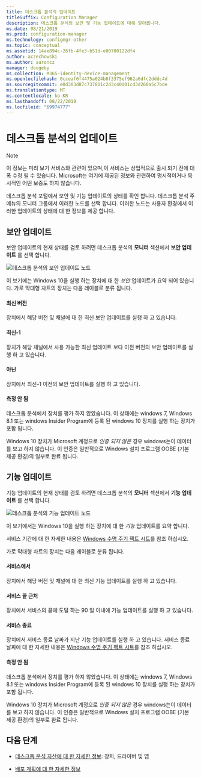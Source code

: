```yaml
---
title: 데스크톱 분석의 업데이트
titleSuffix: Configuration Manager
description: 데스크톱 분석의 보안 및 기능 업데이트에 대해 알아봅니다.
ms.date: 08/21/2019
ms.prod: configuration-manager
ms.technology: configmgr-other
ms.topic: conceptual
ms.assetid: 14ae894c-26fb-4fe3-b51d-e80700122df4
author: aczechowski
ms.author: aaroncz
manager: dougeby
ms.collection: M365-identity-device-management
ms.openlocfilehash: 0cceaf6f4475a024b8f3375ef962a6dfc2dddc4d
ms.sourcegitcommit: e0d303d87c737811c2d3c40d01cd3d260a5c7bde
ms.translationtype: MT
ms.contentlocale: ko-KR
ms.lasthandoff: 08/22/2019
ms.locfileid: "69974777"
---
```

# <a name="updates-in-desktop-analytics"></a>데스크톱 분석의 업데이트

> [!Note]  
> 이 정보는 미리 보기 서비스와 관련이 있으며,이 서비스는 상업적으로 출시 되기 전에 대폭 수정 될 수 있습니다. Microsoft는 여기에 제공된 정보와 관련하여 명시적이거나 묵시적인 어떤 보증도 하지 않습니다.  

데스크톱 분석 포털에서 보안 및 기능 업데이트의 상태를 확인 합니다. 데스크톱 분석 주 메뉴의 모니터 그룹에서 이러한 노드를 선택 합니다. 이러한 노드는 사용자 환경에서 이러한 업데이트의 상태에 대 한 정보를 제공 합니다.


## <a name="security-updates"></a>보안 업데이트

보안 업데이트의 현재 상태를 검토 하려면 데스크톱 분석의 **모니터** 섹션에서 **보안 업데이트** 를 선택 합니다.

![데스크톱 분석의 보안 업데이트 노드](media/security-updates.png)

이 보기에는 Windows 10을 실행 하는 장치에 대 한 *보안* 업데이트가 요약 되어 있습니다. 가로 막대형 차트의 장치는 다음 레이블로 분류 됩니다.

#### <a name="latest"></a>최신 버전

장치에서 해당 버전 및 채널에 대 한 최신 보안 업데이트를 실행 하 고 있습니다.

#### <a name="latest-1"></a>최신-1

장치가 해당 채널에서 사용 가능한 최신 업데이트 보다 이전 버전의 보안 업데이트를 실행 하 고 있습니다.

#### <a name="older"></a>아닌

장치에서 최신-1 이전의 보안 업데이트를 실행 하 고 있습니다.

#### <a name="not-measured"></a>측정 안 됨

데스크톱 분석에서 장치를 평가 하지 않았습니다. 이 상태에는 windows 7, Windows 8.1 또는 windows Insider Program에 등록 된 windows 10 장치를 실행 하는 장치가 포함 됩니다.  

Windows 10 장치가 Microsoft 계정으로 *인증 되지 않은* 경우 windows는이 데이터를 보고 하지 않습니다. 이 인증은 일반적으로 Windows 설치 프로그램 OOBE (기본 제공 환경)의 일부로 완료 됩니다.<!-- 5148153 -->


## <a name="feature-updates"></a>기능 업데이트

기능 업데이트의 현재 상태를 검토 하려면 데스크톱 분석의 **모니터** 섹션에서 **기능 업데이트** 를 선택 합니다.

![데스크톱 분석의 기능 업데이트 노드](media/feature-updates.png)

이 보기에서는 Windows 10을 실행 하는 장치에 대 한 *기능* 업데이트를 요약 합니다.

서비스 기간에 대 한 자세한 내용은 [Windows 수명 주기 팩트 시트](https://support.microsoft.com/help/13853/windows-lifecycle-fact-sheet)를 참조 하십시오.  

가로 막대형 차트의 장치는 다음 레이블로 분류 됩니다.

#### <a name="in-service"></a>서비스에서

장치에서 해당 버전 및 채널에 대 한 최신 기능 업데이트를 실행 하 고 있습니다.  

#### <a name="near-end-of-service"></a>서비스 끝 근처

장치에서 서비스의 끝에 도달 하는 90 일 이내에 기능 업데이트를 실행 하 고 있습니다.

#### <a name="end-of-service"></a>서비스 종료

장치에서 서비스 종료 날짜가 지난 기능 업데이트를 실행 하 고 있습니다. 서비스 종료 날짜에 대 한 자세한 내용은 [Windows 수명 주기 팩트 시트](https://support.microsoft.com/help/13853/windows-lifecycle-fact-sheet)를 참조 하십시오.

#### <a name="not-measured"></a>측정 안 됨

데스크톱 분석에서 장치를 평가 하지 않았습니다. 이 상태에는 windows 7, Windows 8.1 또는 windows Insider Program에 등록 된 windows 10 장치를 실행 하는 장치가 포함 됩니다.

Windows 10 장치가 Microsoft 계정으로 *인증 되지 않은* 경우 windows는이 데이터를 보고 하지 않습니다. 이 인증은 일반적으로 Windows 설치 프로그램 OOBE (기본 제공 환경)의 일부로 완료 됩니다.<!-- 5148153 -->


## <a name="next-steps"></a>다음 단계

- [데스크톱 분석 자산에 대 한 자세한 정보](/sccm/desktop-analytics/about-assets): 장치, 드라이버 및 앱  

- [배포 계획에 대 한 자세한 정보](/sccm/desktop-analytics/about-deployment-plans)  
